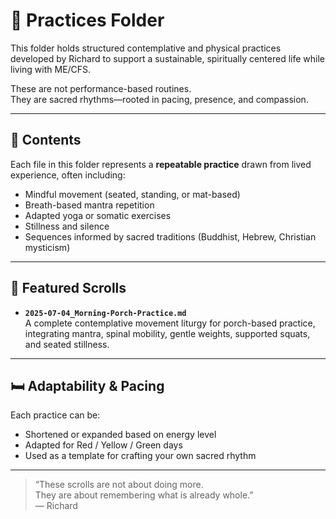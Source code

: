 # 📿 Practices Folder

This folder holds structured contemplative and physical practices developed by Richard to support a sustainable, spiritually centered life while living with ME/CFS.

These are not performance-based routines.  
They are sacred rhythms—rooted in pacing, presence, and compassion.

---

## 🌿 Contents

Each file in this folder represents a **repeatable practice** drawn from lived experience, often including:

- Mindful movement (seated, standing, or mat-based)
- Breath-based mantra repetition
- Adapted yoga or somatic exercises
- Stillness and silence
- Sequences informed by sacred traditions (Buddhist, Hebrew, Christian mysticism)

---

## 🧘 Featured Scrolls

- **`2025-07-04_Morning-Porch-Practice.md`**  
  A complete contemplative movement liturgy for porch-based practice, integrating mantra, spinal mobility, gentle weights, supported squats, and seated stillness.

---

## 🛏️ Adaptability & Pacing

Each practice can be:
- Shortened or expanded based on energy level  
- Adapted for Red / Yellow / Green days  
- Used as a template for crafting your own sacred rhythm

---

> “These scrolls are not about doing more.  
They are about remembering what is already whole.”  
— Richard
